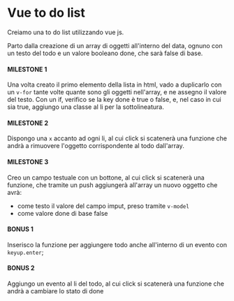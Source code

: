 # Vue to do list

Creiamo una to do list utilizzando vue js.

Parto dalla creazione di un array di oggetti all'interno del data, ognuno con un testo del todo e un valore booleano done, che sarà false di base.

#### MILESTONE 1 

Una volta creato il primo elemento della lista in html, vado a duplicarlo con un `v-for` tante volte quante sono gli oggetti nell'array, e ne assegno il valore del testo. Con un if, verifico se la key done è true o false, e, nel caso in cui sia true, aggiungo una classe al li per la sottolineatura.

#### MILESTONE 2

Dispongo una `x` accanto ad ogni li, al cui click si scatenerà una funzione che andrà a rimuovere l'oggetto corrispondente al todo dall'array.

#### MILESTONE 3

Creo un campo testuale con un bottone, al cui click si scatenerà una funzione, che tramite un push aggiungerà all'array un nuovo oggetto che avrà:
- come testo il valore del campo imput, preso tramite `v-model`
- come valore done di base false

#### BONUS 1

Inserisco la funzione per aggiungere todo anche all'interno di un evento con `keyup.enter`;

#### BONUS 2

Aggiungo un evento al li del todo, al cui click si scatenerà una funzione che andrà a cambiare lo stato di done
